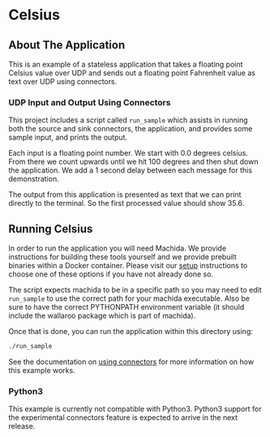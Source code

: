 # Celsius

## About The Application

This is an example of a stateless application that takes a floating point Celsius value over UDP and sends out a floating point Fahrenheit value as text over UDP using connectors.

### UDP Input and Output Using Connectors

This project includes a script called `run_sample` which assists in running both the source and sink connectors, the application, and provides some sample input, and prints the output.

Each input is a floating point number. We start with 0.0 degrees celsius. From there we count upwards until we hit 100 degrees and then shut down the application. We add a 1 second delay between each message for this demonstration.

The output from this application is presented as text that we can print directly to the terminal. So the first processed value should show 35.6.

## Running Celsius

In order to run the application you will need Machida. We provide instructions for building these tools yourself and we provide prebuilt binaries within a Docker container. Please visit our [setup](https://docs.wallaroolabs.com/book/getting-started/choosing-an-installation-option.html) instructions to choose one of these options if you have not already done so.

The script expects machida to be in a specific path so you may need to edit `run_sample` to use the correct path for your machida executable. Also be sure to have the correct PYTHONPATH environment variable (it should include the wallaroo package which is part of machida).

Once that is done, you can run the application within this directory using:

```bash
./run_sample
```

See the documentation on [using connectors](https://docs.wallaroolabs.com/book/python/using-connectors.html) for more information on how this example works.

### Python3
This example is currently not compatible with Python3. Python3 support for the experimental connectors feature is expected to arrive in the next release.
